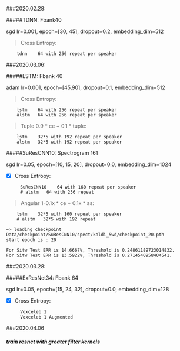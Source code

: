     
###2020.02.28:

#####TDNN: Fbank40

sgd lr=0.001, epoch=[30, 45], dropout=0.2, embedding_dim=512

> Cross Entropy:

        tdnn    64 with 256 repeat per speaker


###2020.03.06:

#####LSTM: Fbank 40

adam lr=0.001, epoch=[45,90], dropout=0.1, embedding_dim=512
    
> Cross Entropy:
        
        lstm    64 with 256 repeat per speaker
        alstm   64 with 256 repeat per speaker
    
> Tuple 0.9 * ce + 0.1 * tuple:

        lstm    32*5 with 192 repeat per speaker
        alstm   32*5 with 192 repeat per speaker
        
#####SuResCNN10: Spectrogram 161

sgd lr=0.05, epoch=[10, 15, 20], dropout=0.0, embedding_dim=1024

- [x] Cross Entropy:
        
        SuResCNN10    64 with 160 repeat per speaker
        # alstm   64 with 256 repeat
    
> Angular 1-0.1x * ce + 0.1x * as:

        lstm    32*5 with 160 repeat per speaker
        # alstm   32*5 with 192 repeat

    => loading checkpoint Data/checkpoint/SuResCNN10/spect/kaldi_5wd/checkpoint_20.pth
    start epoch is : 20
    
    For Sitw Test ERR is 14.6667%, Threshold is 0.24861189723014832.
    For Sitw Test ERR is 13.5922%, Threshold is 0.2714540958404541.
    
###2020.03.28:

#####ExResNet34: Fbank 64


sgd lr=0.05, epoch=[15, 24, 32], dropout=0.0, embedding_dim=128

- [x] Cross Entropy:
        
        Voxceleb 1
        Voxceleb 1 Augmented

###2020.04.06
##### train resnet with greater filter kernels
